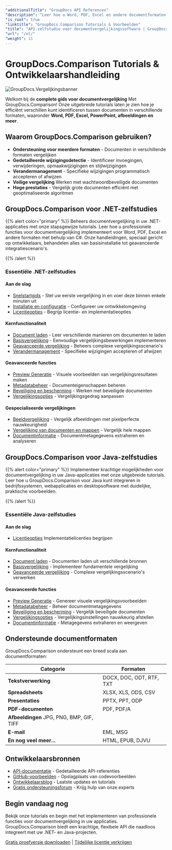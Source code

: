```yaml
---
"additionalTitle": "GroupDocs API References"
"description": "Leer hoe u Word, PDF, Excel en andere documentformaten kunt vergelijken met de GroupDocs.Comparison API. Stapsgewijze tutorials voor .NET- en Java-ontwikkelaars met codevoorbeelden."
"is_root": true
"linktitle": "GroupDocs.Comparison Tutorials & Voorbeelden"
"title": "API-zelfstudie voor documentvergelijkingssoftware | GroupDocs.Comparison"
"url": "/nl/"
"weight": 11
---
```


# GroupDocs.Comparison Tutorials & Ontwikkelaarshandleiding

![GroupDocs.Vergelijkingsbanner](./groupdocs-comparison-net.svg)

Welkom bij de **complete gids voor documentvergelijking** Met GroupDocs.Comparison! Onze uitgebreide tutorials laten je zien hoe je efficiënt verschillen kunt identificeren tussen documenten in verschillende formaten, waaronder **Word, PDF, Excel, PowerPoint, afbeeldingen en meer**.

## Waarom GroupDocs.Comparison gebruiken?

- **Ondersteuning voor meerdere formaten** - Documenten in verschillende formaten vergelijken
- **Gedetailleerde wijzigingsdetectie** - Identificeer invoegingen, verwijderingen, opmaakwijzigingen en stijlwijzigingen
- **Verandermanagement** - Specifieke wijzigingen programmatisch accepteren of afwijzen
- **Veilige vergelijking** Werken met wachtwoordbeveiligde documenten
- **Hoge prestaties** - Vergelijk grote documenten efficiënt met geoptimaliseerde algoritmen

## GroupDocs.Comparison voor .NET-zelfstudies

{{% alert color="primary" %}}
Beheers documentvergelijking in uw .NET-applicaties met onze stapsgewijze tutorials. Leer hoe u professionele functies voor documentvergelijking implementeert voor Word, PDF, Excel en andere formaten met behulp van C#. Onze handleidingen, speciaal gericht op ontwikkelaars, behandelen alles van basisinstallatie tot geavanceerde integratiescenario's.

{{% /alert %}}

### Essentiële .NET-zelfstudies

<div class="row">
<div class="col-md-6">

#### Aan de slag
- [Snelstartgids](./net/quick-start/) - Stel uw eerste vergelijking in en voer deze binnen enkele minuten uit
- [Installatie en configuratie](./net/getting-started/) - Configureer uw ontwikkelomgeving
- [Licentieopties](./net/licensing-configuration/) - Begrijp licentie- en implementatieopties

#### Kernfunctionaliteit
- [Document laden](./net/document-loading/) - Leer verschillende manieren om documenten te laden
- [Basisvergelijking](./net/basic-comparison/) - Eenvoudige vergelijkingsbewerkingen implementeren
- [Geavanceerde vergelijking](./net/advanced-comparison/) - Beheers complexe vergelijkingsscenario's
- [Verandermanagement](./net/change-management/) - Specifieke wijzigingen accepteren of afwijzen

</div>
<div class="col-md-6">

#### Geavanceerde functies
- [Preview Generatie](./net/preview-generation/) - Visuele voorbeelden van vergelijkingsresultaten maken
- [Metadatabeheer](./net/metadata-management/) - Documenteigenschappen beheren
- [Beveiliging en bescherming](./net/security-protection/) - Werken met beveiligde documenten
- [Vergelijkingsopties](./net/comparison-options/) - Vergelijkingsgedrag aanpassen

#### Gespecialiseerde vergelijkingen
- [Beeldvergelijking](./net/image-comparison/) - Vergelijk afbeeldingen met pixelperfecte nauwkeurigheid
- [Vergelijking van documenten en mappen](./net/documents-and-folder-comparison/) - Vergelijk hele mappen
- [Documentinformatie](./net/document-information/) - Documentmetagegevens extraheren en analyseren

</div>
</div>

## GroupDocs.Comparison voor Java-zelfstudies

{{% alert color="primary" %}}
Implementeer krachtige mogelijkheden voor documentvergelijking in uw Java-applicaties met onze uitgebreide tutorials. Leer hoe u GroupDocs.Comparison voor Java kunt integreren in bedrijfssystemen, webapplicaties en desktopsoftware met duidelijke, praktische voorbeelden.

{{% /alert %}}

### Essentiële Java-zelfstudies

<div class="row">
<div class="col-md-6">

#### Aan de slag
- [Licentieopties](./java/licensing-configuration) Implementatielicenties begrijpen

#### Kernfunctionaliteit
- [Document laden](./java/document-loading/) - Documenten laden uit verschillende bronnen
- [Basisvergelijking](./java/basic-comparison/) - Implementeer fundamentele vergelijking
- [Geavanceerde vergelijking](./java/advanced-comparison/) - Complexe vergelijkingsscenario's verwerken

</div>
<div class="col-md-6">

#### Geavanceerde functies
- [Preview Generatie](./java/preview-generation/) - Genereer visuele vergelijkingsvoorbeelden
- [Metadatabeheer](./java/metadata-management/) - Beheer documentmetagegevens
- [Beveiliging en bescherming](./java/security-protection/) - Vergelijk beveiligde documenten
- [Vergelijkingsopties](./java/comparison-options/) - Vergelijkingsinstellingen nauwkeurig afstellen
- [Documentinformatie](./java/document-information) - Metagegevens extraheren en weergeven

</div>
</div>

## Ondersteunde documentformaten

GroupDocs.Comparison ondersteunt een breed scala aan documentformaten:

| Categorie | Formaten |
|----------|---------|
| **Tekstverwerking** | DOCX, DOC, ODT, RTF, TXT |
| **Spreadsheets** | XLSX, XLS, ODS, CSV |
| **Presentaties** | PPTX, PPT, ODP |
| **PDF-documenten** | PDF, PDF/A |
| **Afbeeldingen** JPG, PNG, BMP, GIF, TIFF |
| **E-mail** | EML, MSG |
| **En nog veel meer...** | HTML, EPUB, DJVU |

## Ontwikkelaarsbronnen

- [API-documentatie](https://reference.groupdocs.com/comparison/) - Gedetailleerde API-referenties
- [GitHub-voorbeelden](https://github.com/groupdocs-comparison/) - Opslagplaats van codevoorbeelden
- [Ontwikkelaarsblog](https://blog.groupdocs.com/category/comparison/) - Laatste updates en tutorials
- [Gratis ondersteuningsforum](https://forum.groupdocs.com/c/comparison/) - Krijg hulp van onze experts

## Begin vandaag nog

Bekijk onze tutorials en begin met het implementeren van professionele functies voor documentvergelijking in uw applicaties. GroupDocs.Comparison biedt een krachtige, flexibele API die naadloos integreert met uw .NET- en Java-projecten.

[Gratis proefversie downloaden](https://releases.groupdocs.com/comparison) | [Tijdelijke licentie verkrijgen](https://purchase.groupdocs.com/temporary-license)